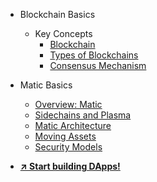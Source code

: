 <!-- docs/_sidebar.md -->
* Blockchain Basics
  * Key Concepts
    * [Blockchain](blockchain.md)
    * [Types of Blockchains](blockchain-types.md)
    * [Consensus Mechanism](consensus-mechanism.md)
    <!-- * [Getting Started](getting-started.md) -->

* Matic Basics 
    * [Overview: Matic](matic-overview.md)
    * [Sidechains and Plasma](matic-sidechain.md)
    * [Matic Architecture](matic-architecture.md)
    * [Moving Assets](matic-moving-assets.md)
    * [Security Models](matic-security-models.md)
    <!-- * [Note: State Sync Mechanism]() -->
* [**↗︎ Start building DApps!**](/tutorials/)
<!-- * 🔗 Tutorials -->